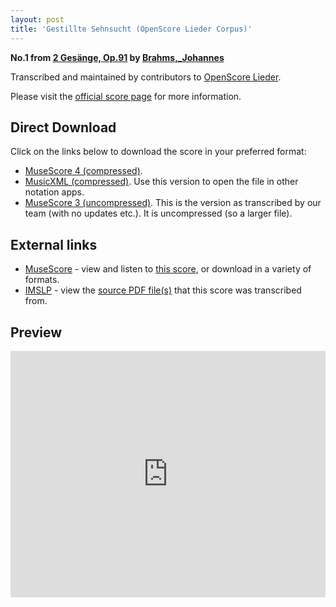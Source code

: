 ```yaml
---
layout: post
title: 'Gestillte Sehnsucht (OpenScore Lieder Corpus)'
---
```


__No.1 from [2 Gesänge, Op.91](https://fourscoreandmore.org/openscore/lieder/Brahms,_Johannes/2_Gesänge,_Op.91/) by [Brahms,_Johannes](https://fourscoreandmore.org/openscore/lieder/Brahms,_Johannes)__

Transcribed and maintained by contributors to [OpenScore Lieder].

Please visit the [official score page] for more information.

[official score page]: https://musescore.com/openscore-lieder-corpus/scores/6302395
[OpenScore Lieder]: https://musescore.com/openscore-lieder-corpus

## Direct Download

Click on the links below to download the score in your preferred format:
- [MuseScore 4 (compressed)](https://github.com/openscore/lieder/blob/main/scores/Brahms,_Johannes/2_Gesänge,_Op.91/1_Gestillte_Sehnsucht/lc6302395.mscz?raw=true).
- [MusicXML (compressed)](https://github.com/openscore/lieder/blob/main/scores/Brahms,_Johannes/2_Gesänge,_Op.91/1_Gestillte_Sehnsucht/lc6302395.mxl?raw=true). Use this version to open the file in other notation apps.
- [MuseScore 3 (uncompressed)](https://github.com/openscore/lieder/blob/main/scores/Brahms,_Johannes/2_Gesänge,_Op.91/1_Gestillte_Sehnsucht/lc6302395.mscx?raw=true). This is the version as transcribed by our team (with no updates etc.). It is uncompressed (so a larger file).

## External links

- [MuseScore] - view and listen to [this score][MuseScore], or download in a variety of formats.
- [IMSLP] - view the [source PDF file(s)][IMSLP] that this score was transcribed from.

[MuseScore]: https://musescore.com/score/6302395
[IMSLP]: https://imslp.org/wiki/Special:ReverseLookup/77665

## Preview

<iframe width="100%" height="394" src="https://musescore.com/openscore-lieder-corpus/scores/6302395/embed" frameborder="0" allowfullscreen allow="autoplay; fullscreen"></iframe>
